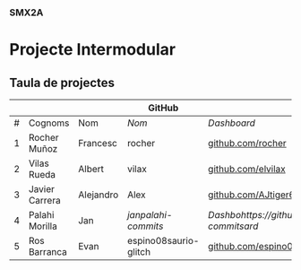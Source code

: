 ### SMX2A

# Projecte Intermodular

## Taula de projectes

|    |              |          | GitHub |             |       | Projecte |
|:--:|--------------|----------|--------|-------------|-------|----------|
| #  | Cognoms      | Nom      | *Nom*  | *Dashboard* | *Web* | *Web*    |
| 1  | Rocher Muñoz | Francesc | rocher | [github.com/rocher](https://github.com/rocher) | [rocher.github.io](https://rocher.github.io) | [La FUSTA](http://lafusta.endinahosting.com) |
| 2  | Vilas Rueda  | Albert   | vilax  | [github.com/elvilax](https://github.com/elvilax) | [vilax.github.io](https://elvilax.github.io) | [La FUSTA](http://lafusta.endinahosting.com) |
| 3  | Javier Carrera | Alejandro | Alex | [github.com/AJtiger6](https://github.com/AJtiger6) | [AJtiger6.github.io](https://AJtiger6.github.io) |
| 4  | Palahi Morilla      | Jan      | *janpalahi-commits*  | *Dashbohttps://github.com/janpalahi-commitsard* | *Web* | *Web*    |
| 5  | Ros Barranca | Evan | espino08saurio-glitch | [github.com/espino08saurio-glitch](https://github.com/espino08saurio-glitch) | | |

